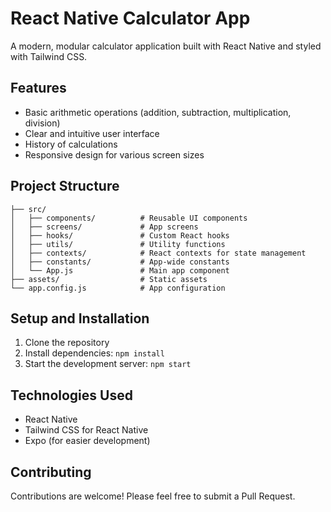 # React Native Calculator App

A modern, modular calculator application built with React Native and styled with Tailwind CSS.

## Features

- Basic arithmetic operations (addition, subtraction, multiplication, division)
- Clear and intuitive user interface
- History of calculations
- Responsive design for various screen sizes

## Project Structure

```
├── src/
│   ├── components/          # Reusable UI components
│   ├── screens/             # App screens
│   ├── hooks/               # Custom React hooks
│   ├── utils/               # Utility functions
│   ├── contexts/            # React contexts for state management
│   ├── constants/           # App-wide constants
│   └── App.js               # Main app component
├── assets/                  # Static assets
└── app.config.js            # App configuration
```

## Setup and Installation

1. Clone the repository
2. Install dependencies: `npm install`
3. Start the development server: `npm start`

## Technologies Used

- React Native
- Tailwind CSS for React Native
- Expo (for easier development)

## Contributing

Contributions are welcome! Please feel free to submit a Pull Request.
